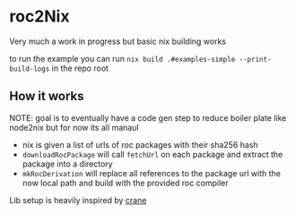 # roc2Nix

Very much a work in progress but basic nix building works

to run the example you can run `nix build .#examples-simple --print-build-logs` in the repo root


## How it works

NOTE: goal is to eventually have a code gen step to reduce boiler plate like node2nix but for now its all manaul

- nix is given a list of urls of roc packages with their sha256 hash
- `downloadRocPackage` will call `fetchUrl` on each package and extract the package into a directory
- `mkRocDerivation` will replace all references to the package url with the now local path and build with the provided roc compiler


Lib setup is heavily inspired by [crane](https://github.com/ipetkov/crane)
